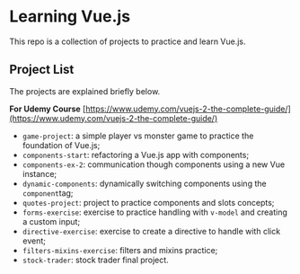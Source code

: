 # Learning Vue.js

This repo is a collection of projects to practice and learn Vue.js.

## Project List

The projects are explained briefly below.

**For Udemy Course** [https://www.udemy.com/vuejs-2-the-complete-guide/](https://www.udemy.com/vuejs-2-the-complete-guide/)

* `game-project`: a simple player vs monster game to practice the foundation of Vue.js;
* `components-start`: refactoring a Vue.js app with components;
* `components-ex-2`: communication though components using a new Vue instance;
* `dynamic-components`: dynamically switching components using the `component`tag;
* `quotes-project`: project to practice components and slots concepts;
* `forms-exercise`: exercise to practice handling with `v-model` and creating a custom input;
* `directive-exercise`: exercise to create a directive to handle with click event;
* `filters-mixins-exercise`: filters and mixins practice;
* `stock-trader`: stock trader final project.
